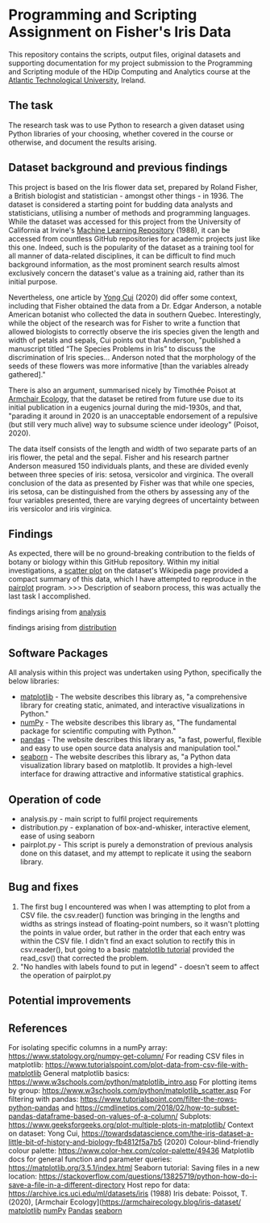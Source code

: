 # Programming and Scripting Assignment on Fisher's Iris Data
This repository contains the scripts, output files, original datasets and supporting documentation for my project submission to the Programming and Scripting module of the HDip Computing and Analytics course at the [Atlantic Technological University](https://www.atu.ie/), Ireland.

## The task

The research task was to use Python to research a given dataset using Python libraries of your choosing, whether covered in the course or otherwise, and document the results arising. 

## Dataset background and previous findings

This project is based on the Iris flower data set, prepared by Roland Fisher, a British biologist and statistician - amongst other things - in 1936. The dataset is considered a starting point for budding data analysts and statisticians, utilising a number of methods and programming languages. While the dataset was accessed for this project from the University of California at Irvine's [Machine Learning Repository](https://archive.ics.uci.edu/ml/datasets/iris) (1988), it can be accessed from countless GitHub repositories for academic projects just like this one. Indeed, such is the popularity of the dataset as a training tool for all manner of data-related disciplines, it can be difficult to find much background information, as the most prominent search results almost exclusively concern the dataset's value as a training aid, rather than its initial purpose.

Nevertheless, one article by [Yong Cui](https://towardsdatascience.com/the-iris-dataset-a-little-bit-of-history-and-biology-fb4812f5a7b5) (2020) did offer some context, including that Fisher obtained the data from a Dr. Edgar Anderson, a notable American botanist who collected the data in southern Quebec. Interestingly, while the object of the research was for Fisher to write a function that allowed biologists to correctly observe the iris species given the length and width of petals and sepals, Cui points out that Anderson, "published a manuscript titled “The Species Problems in Iris” to discuss the discrimination of Iris species... Anderson noted that the morphology of the seeds of these flowers was more informative [than the variables already gathered]."

There is also an argument, summarised nicely by Timothée Poisot at [Armchair Ecology](https://armchairecology.blog/iris-dataset/), that the dataset be retired from future use due to its initial publication in a eugenics journal during the mid-1930s, and that, "parading it around in 2020 is an unacceptable endorsement of a repulsive (but still very much alive) way to subsume science under ideology" (Poisot, 2020).

The data itself consists of the length and width of two separate parts of an iris flower, the petal and the sepal. Fisher and his research partner Anderson measured 150 individuals plants, and these are divided evenly between three species of iris: setosa, versicolor and virginica. The overall conclusion of the data as presented by Fisher was that while one species, iris setosa, can be distinguished from the others by assessing any of the four variables presented, there are varying degrees of uncertainty between iris versicolor and iris virginica.

## Findings 

As expected, there will be no ground-breaking contribution to the fields of botany or biology within this GitHub repository. Within my initial investigations, a [scatter plot](https://en.wikipedia.org/wiki/Iris_flower_data_set) on the dataset's Wikipedia page provided a compact summary of this data, which I have attempted to reproduce in the [pairplot](pairplot.py) program. >>> Description of seaborn process, this was actually the last task I accomplished.

findings arising from [analysis](analysis.py)

findings arising from [distribution](distribution.py)


## Software Packages

All analysis within this project was undertaken using Python, specifically the below libraries:
- [matplotlib](https://matplotlib.org/) - The website describes this library as, "a comprehensive library for creating static, animated, and interactive visualizations in Python."
- [numPy](https://numpy.org/pand) - The website describes this library as, "The fundamental package for scientific computing with Python."
- [pandas](https://pandas.pydata.org/) - The website describes this library as, "a fast, powerful, flexible and easy to use open source data analysis and manipulation tool."
- [seaborn](https://seaborn.pydata.org/) - The website describes this library as, "a Python data visualization library based on matplotlib. It provides a high-level interface for drawing attractive and informative statistical graphics.

## Operation of code
- analysis.py - main script to fulfil project requirements
- distribution.py - explanation of box-and-whisker, interactive element, ease of using seaborn
- pairplot.py - This script is purely a demonstration of previous analysis done on this dataset, and my attempt to replicate it using the seaborn library.

## Bug and fixes
1. The first bug I encountered was when I was attempting to plot from a CSV file. the csv.reader() function was bringing in the lengths and widths as strings instead of floating-point numbers, so it wasn't plotting the points in value order, but rather in the order that each entry was within the CSV file. I didn't find an exact solution to rectify this in csv.reader(), but going to a basic [matplotlib tutorial](https://www.tutorialspoint.com/plot-data-from-csv-file-with-matplotlib) provided the read_csv() that corrected the problem.
2. "No handles with labels found to put in legend" - doesn't seem to affect the operation of pairplot.py

## Potential improvements

## References

For isolating specific columns in a numPy array: https://www.statology.org/numpy-get-column/
For reading CSV files in matplotlib: https://www.tutorialspoint.com/plot-data-from-csv-file-with-matplotlib
General matplotlib basics: https://www.w3schools.com/python/matplotlib_intro.asp
For plotting items by group: https://www.w3schools.com/python/matplotlib_scatter.asp
For filtering with pandas: https://www.tutorialspoint.com/filter-the-rows-python-pandas and https://cmdlinetips.com/2018/02/how-to-subset-pandas-dataframe-based-on-values-of-a-column/
Subplots: https://www.geeksforgeeks.org/plot-multiple-plots-in-matplotlib/
Context on dataset: Yong Cui, https://towardsdatascience.com/the-iris-dataset-a-little-bit-of-history-and-biology-fb4812f5a7b5  (2020)
Colour-blind-friendly colour palette: https://www.color-hex.com/color-palette/49436
Matplotlib docs for general function and parameter queries: https://matplotlib.org/3.5.1/index.html
Seaborn tutorial:
Saving files in a new location: https://stackoverflow.com/questions/13825719/python-how-do-i-save-a-file-in-a-different-directory
Host repo for data: https://archive.ics.uci.edu/ml/datasets/iris (1988)
Iris debate: Poissot, T. (2020), [Armchair Ecology](https://armchairecology.blog/iris-dataset/
[matplotlib](https://matplotlib.org/)
[numPy](https://numpy.org/pand)
[Pandas](https://pandas.pydata.org/)
[seaborn](https://seaborn.pydata.org/)
